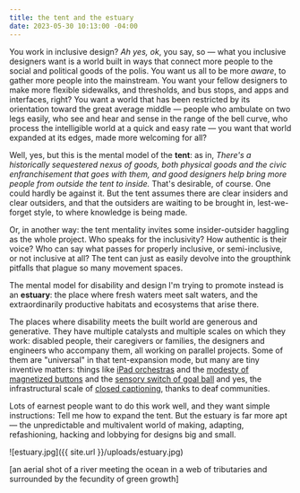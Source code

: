 ```yaml
---
title: the tent and the estuary
date: 2023-05-30 10:13:00 -04:00
---
```


You work in inclusive design? *Ah yes, ok*, you say, so — what you inclusive designers want is a world built in ways that connect more people to the social and political goods of the polis. You want us all to be more *aware*, to gather more people into the mainstream. You want your fellow designers to make more flexible sidewalks, and thresholds, and bus stops, and apps and interfaces, right? You want a world that has been restricted by its orientation toward the great average middle — people who ambulate on two legs easily, who see and hear and sense in the range of the bell curve, who process the intelligible world at a quick and easy rate — you want that world expanded at its edges, made more welcoming for all?

Well, yes, but this is the mental model of the **tent**: as in, *There's a historically sequestered nexus of goods, both physical goods and the civic enfranchisement that goes with them, and good designers help bring more people from outside the tent to inside.* That's desirable, of course. One could hardly be against it. But the tent assumes there are clear insiders and clear outsiders, and that the outsiders are waiting to be brought in, lest-we-forget style, to where knowledge is being made.

Or, in another way: the tent mentality invites some insider-outsider haggling as the whole project. Who speaks for the inclusivity? How authentic is their voice? Who can say what passes for properly inclusive, or semi-inclusive, or not inclusive at all? The tent can just as easily devolve into the groupthink pitfalls that plague so many movement spaces.

The mental model for disability and design I'm trying to promote instead is an **estuary**: the place where fresh waters meet salt waters, and the extraordinarily productive habitats and ecosystems that arise there. 

The places where disability meets the built world are generous and generative. They have multiple catalysts and multiple scales on which they work: disabled people, their caregivers or families, the designers and engineers who accompany them, all working on parallel projects. Some of them are "universal" in that tent-expansion mode, but many are tiny inventive matters: things like [iPad orchestras](https://www.fastcompany.com/3004039/how-ipads-bob-marleys-one-love-help-these-autistic-high-schoolers-make-sweet-music) and the [modesty of magnetized buttons](https://magnaready.com/)  and the [sensory switch of goal ball](https://en.wikipedia.org/wiki/Goalball) and yes, the infrastructural scale of [closed captioning](https://www.ncicap.org/history-of-cc), thanks to deaf communities.

Lots of earnest people want to do this work well, and they want simple instructions: Tell me how to expand the tent. But the estuary is far more apt — the unpredictable and multivalent world of making, adapting, refashioning, hacking and lobbying for designs big and small.

![estuary.jpg]({{ site.url }}/uploads/estuary.jpg)

[an aerial shot of a river meeting the ocean in a web of tributaries and surrounded by the fecundity of green growth]